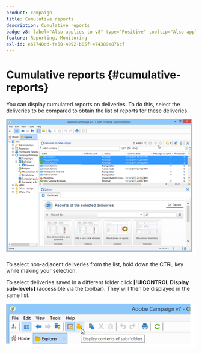 ```yaml
---
product: campaign
title: Cumulative reports
description: Cumulative reports
badge-v8: label="Also applies to v8" type="Positive" tooltip="Also applies to Campaign v8"
feature: Reporting, Monitoring
exl-id: e67748dd-fa50-4992-b85f-474389e876cf
---
```

# Cumulative reports {#cumulative-reports}

 

You can display cumulated reports on deliveries. To do this, select the deliveries to be compared to obtain the list of reports for these deliveries.

![](assets/s_ncs_user_report_compare_tab.png)

To select non-adjacent deliveries from the list, hold down the CTRL key while making your selection.

To select deliveries saved in a different folder click **[!UICONTROL Display sub-levels]** (accessible via the toolbar). They will then be displayed in the same list.

![](assets/s_ncs_user_display_children_icon.png)
